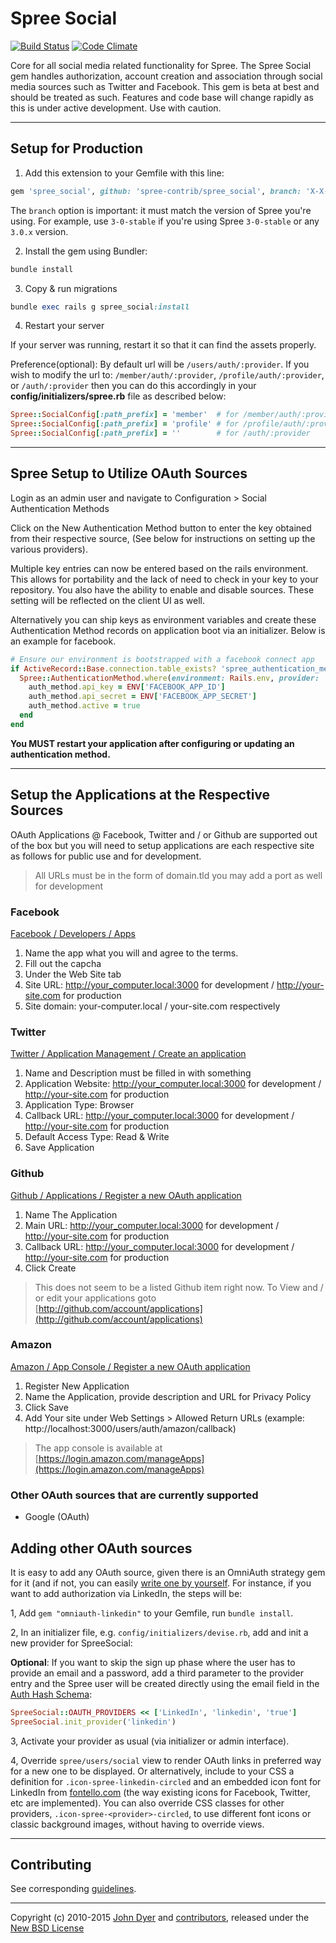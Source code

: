 # Spree Social

[![Build Status](https://travis-ci.org/spree-contrib/spree_social.svg?branch=master)](https://travis-ci.org/spree-contrib/spree_social)
[![Code Climate](https://codeclimate.com/github/spree-contrib/spree_social/badges/gpa.svg)](https://codeclimate.com/github/spree-contrib/spree_social)

Core for all social media related functionality for Spree.
The Spree Social gem handles authorization, account creation and association through social media sources such as Twitter and Facebook.
This gem is beta at best and should be treated as such.
Features and code base will change rapidly as this is under active development.
Use with caution.

---

## Setup for Production

1. Add this extension to your Gemfile with this line:
  ```ruby
  gem 'spree_social', github: 'spree-contrib/spree_social', branch: 'X-X-stable'
  ```

  The `branch` option is important: it must match the version of Spree you're using.
  For example, use `3-0-stable` if you're using Spree `3-0-stable` or any `3.0.x` version.

2. Install the gem using Bundler:
  ```ruby
  bundle install
  ```

3. Copy & run migrations
  ```ruby
  bundle exec rails g spree_social:install
  ```

4. Restart your server

  If your server was running, restart it so that it can find the assets properly.



Preference(optional): By default url will be `/users/auth/:provider`. If you wish to modify the url to: `/member/auth/:provider`, `/profile/auth/:provider`, or `/auth/:provider` then you can do this accordingly in your **config/initializers/spree.rb** file as described below:

```ruby
Spree::SocialConfig[:path_prefix] = 'member'  # for /member/auth/:provider
Spree::SocialConfig[:path_prefix] = 'profile' # for /profile/auth/:provider
Spree::SocialConfig[:path_prefix] = ''        # for /auth/:provider
```

---

## Spree Setup to Utilize OAuth Sources

Login as an admin user and navigate to Configuration > Social Authentication Methods

Click on the New Authentication Method button to enter the key obtained from their respective source, (See below for instructions on setting up the various providers).

Multiple key entries can now be entered based on the rails environment. This allows for portability and the lack of need to check in your key to your repository. You also have the ability to enable and disable sources. These setting will be reflected on the client UI as well.

Alternatively you can ship keys as environment variables and create these Authentication Method records on application boot via an initializer. Below is an example for facebook.

```ruby
# Ensure our environment is bootstrapped with a facebook connect app
if ActiveRecord::Base.connection.table_exists? 'spree_authentication_methods'
  Spree::AuthenticationMethod.where(environment: Rails.env, provider: 'facebook').first_or_create do |auth_method|
    auth_method.api_key = ENV['FACEBOOK_APP_ID']
    auth_method.api_secret = ENV['FACEBOOK_APP_SECRET']
    auth_method.active = true
  end
end
```

**You MUST restart your application after configuring or updating an authentication method.**

---

## Setup the Applications at the Respective Sources

OAuth Applications @ Facebook, Twitter and / or Github are supported out of the box but you will need to setup applications are each respective site as follows for public use and for development.

> All URLs must be in the form of domain.tld you may add a port as well for development

### Facebook

[Facebook / Developers / Apps][2]

1. Name the app what you will and agree to the terms.
2. Fill out the capcha
3. Under the Web Site tab
4. Site URL: http://your_computer.local:3000 for development / http://your-site.com for production
5. Site domain: your-computer.local / your-site.com respectively

### Twitter

[Twitter / Application Management / Create an application][3]

1. Name and Description must be filled in with something
2. Application Website: http://your_computer.local:3000 for development / http://your-site.com for production
3. Application Type: Browser
4. Callback URL: http://your_computer.local:3000 for development / http://your-site.com for production
5. Default Access Type: Read & Write
6. Save Application

### Github

[Github / Applications / Register a new OAuth application][4]

1. Name The Application
2. Main URL: http://your_computer.local:3000 for development / http://your-site.com for production
3. Callback URL: http://your_computer.local:3000 for development / http://your-site.com for production
4. Click Create

> This does not seem to be a listed Github item right now. To View and / or edit your applications goto [http://github.com/account/applications](http://github.com/account/applications)

### Amazon

[Amazon / App Console / Register a new OAuth application][10]

1. Register New Application
2. Name the Application, provide description and URL for Privacy Policy
3. Click Save
4. Add Your site under Web Settings > Allowed Return URLs (example: http://localhost:3000/users/auth/amazon/callback)

> The app console is available at [https://login.amazon.com/manageApps](https://login.amazon.com/manageApps)

### Other OAuth sources that are currently supported

* Google (OAuth)

## Adding other OAuth sources

It is easy to add any OAuth source, given there is an OmniAuth strategy gem for it (and if not, you can easily [write one by yourself](https://github.com/intridea/omniauth/wiki/Strategy-Contribution-Guide). For instance, if you want to add authorization via LinkedIn, the steps will be:

1, Add `gem "omniauth-linkedin"` to your Gemfile, run `bundle install`.

2, In an initializer file, e.g. `config/initializers/devise.rb`, add and init a new provider for SpreeSocial:

**Optional**: If you want to skip the sign up phase where the user has to provide an email and a password, add a third parameter to the provider entry and the Spree user will be created directly using the email field in the [Auth Hash Schema](https://github.com/intridea/omniauth/wiki/Auth-Hash-Schema):

```ruby
SpreeSocial::OAUTH_PROVIDERS << ['LinkedIn', 'linkedin', 'true']
SpreeSocial.init_provider('linkedin')
```

3, Activate your provider as usual (via initializer or admin interface).

4, Override `spree/users/social` view to render OAuth links in preferred way for a new one to be displayed. Or alternatively, include to your CSS a definition for `.icon-spree-linkedin-circled` and an embedded icon font for LinkedIn from [fontello.com](http://fontello.com/) (the way existing icons for Facebook, Twitter, etc are implemented). You can also override CSS classes for other providers, `.icon-spree-<provider>-circled`, to use different font icons or classic background images, without having to override views.

---

## Contributing

See corresponding [guidelines][11].

---

Copyright (c) 2010-2015 [John Dyer][7] and [contributors][8], released under the [New BSD License][9]

[1]: https://github.com/spree/spree
[2]: https://developers.facebook.com/apps/?action=create
[3]: https://apps.twitter.com/app/new
[4]: https://github.com/settings/applications/new
[5]: http://www.fsf.org/licensing/essays/free-sw.html
[6]: https://github.com/spree-contrib/spree_social/issues
[7]: https://github.com/LBRapid
[8]: https://github.com/spree-contrib/spree_social/graphs/contributors
[9]: https://github.com/spree-contrib/spree_social/blob/master/LICENSE.md
[10]: https://login.amazon.com/manageApps
[11]: https://github.com/spree-contrib/spree_social/blob/master/CONTRIBUTING.md
